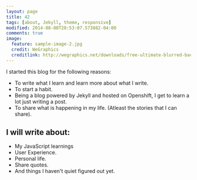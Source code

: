 ```yaml
---
layout: page
title: 42
tags: [about, Jekyll, theme, responsive]
modified: 2014-08-08T20:53:07.573882-04:00
comments: true
image:
  feature: sample-image-2.jpg
  credit: WeGraphics
  creditlink: http://wegraphics.net/downloads/free-ultimate-blurred-background-pack/
---
```


I started this blog for the following reasons:

* To write what I learn and learn more about what I write.
* To start a habit.
* Being a blog powered by Jekyll and hosted on Openshift, I get to learn a lot just writing a post.
* To share what is happening in my life. (Atleast the stories that I can share).

## I will write about:

* My JavaScript learnings
* User Experience. 
* Personal life.
* Share quotes.
* And things I haven't quiet figured out yet.